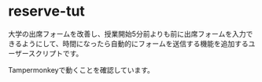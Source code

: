# reserve-tut

大学の出席フォームを改善し、授業開始5分前よりも前に出席フォームを入力できるようにして、時間になったら自動的にフォームを送信する機能を追加するユーザースクリプトです。

Tampermonkeyで動くことを確認しています。

